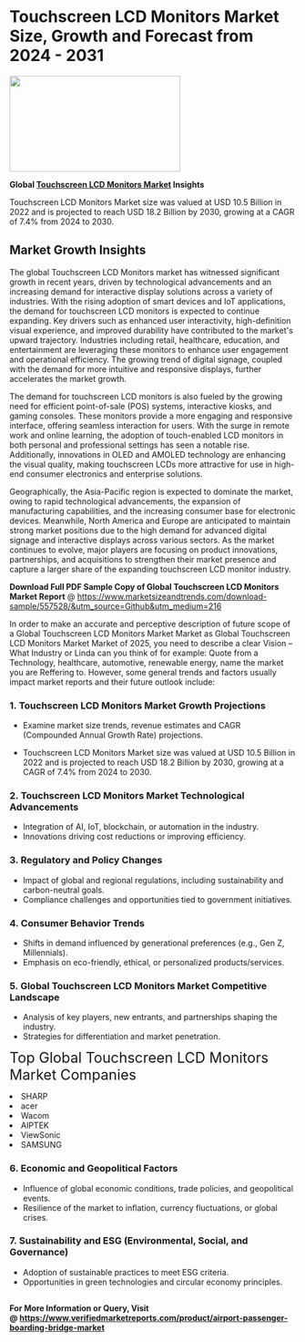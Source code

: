 <H1>Touchscreen LCD Monitors Market Size, Growth and Forecast from 2024 - 2031</H1><img class="aligncenter size-medium wp-image-584254" src="https://thirdeyenews.in/wp-content/uploads/2024/09/Global-Market-Research-300x168.jpeg" alt="" width="300" height="168" /><p><strong>Global&nbsp;<a href="https://www.marketsizeandtrends.com/download-sample/557528/&amp;utm_source=Github&utm_medium=216">Touchscreen LCD Monitors Market</a> Insights</strong></p><p>Touchscreen LCD Monitors Market size was valued at USD 10.5 Billion in 2022 and is projected to reach USD 18.2 Billion by 2030, growing at a CAGR of 7.4% from 2024 to 2030.</p><p><h2>Market Growth Insights</h2> The global Touchscreen LCD Monitors market has witnessed significant growth in recent years, driven by technological advancements and an increasing demand for interactive display solutions across a variety of industries. With the rising adoption of smart devices and IoT applications, the demand for touchscreen LCD monitors is expected to continue expanding. Key drivers such as enhanced user interactivity, high-definition visual experience, and improved durability have contributed to the market's upward trajectory. Industries including retail, healthcare, education, and entertainment are leveraging these monitors to enhance user engagement and operational efficiency. The growing trend of digital signage, coupled with the demand for more intuitive and responsive displays, further accelerates the market growth. <p>The demand for touchscreen LCD monitors is also fueled by the growing need for efficient point-of-sale (POS) systems, interactive kiosks, and gaming consoles. These monitors provide a more engaging and responsive interface, offering seamless interaction for users. With the surge in remote work and online learning, the adoption of touch-enabled LCD monitors in both personal and professional settings has seen a notable rise. Additionally, innovations in OLED and AMOLED technology are enhancing the visual quality, making touchscreen LCDs more attractive for use in high-end consumer electronics and enterprise solutions.</p> <p>Geographically, the Asia-Pacific region is expected to dominate the market, owing to rapid technological advancements, the expansion of manufacturing capabilities, and the increasing consumer base for electronic devices. Meanwhile, North America and Europe are anticipated to maintain strong market positions due to the high demand for advanced digital signage and interactive displays across various sectors. As the market continues to evolve, major players are focusing on product innovations, partnerships, and acquisitions to strengthen their market presence and capture a larger share of the expanding touchscreen LCD monitor industry.</p> </p><p><span class=""><strong>Download Full PDF Sample Copy of Global Touchscreen LCD Monitors Market Report</strong> @ <a href="https://www.marketsizeandtrends.com/download-sample/557528/&amp;utm_source=Github&utm_medium=216" target="_blank">https://www.marketsizeandtrends.com/download-sample/557528/&amp;utm_source=Github&utm_medium=216</a></span></p><p>In order to make an accurate and perceptive description of future scope of a Global&nbsp;Touchscreen LCD Monitors Market Market as Global&nbsp;Touchscreen LCD Monitors Market Market of 2025, you need to describe a clear Vision &ndash; What Industry or Linda can you think of for example: Quote from a Technology, healthcare, automotive, renewable energy, name the market you are Reffering to. However, some general trends and factors usually impact market reports and their future outlook include:</p><h3>1.&nbsp;<strong>Touchscreen LCD Monitors Market Growth Projections</strong></h3><ul><li>Examine market size trends, revenue estimates and CAGR (Compounded Annual Growth Rate) projections.</li><li><p>Touchscreen LCD Monitors Market size was valued at USD 10.5 Billion in 2022 and is projected to reach USD 18.2 Billion by 2030, growing at a CAGR of 7.4% from 2024 to 2030.</p></li></ul><h3>2.&nbsp;<strong>Touchscreen LCD Monitors Market Technological Advancements</strong></h3><ul><li>Integration of AI, IoT, blockchain, or automation in the industry.</li><li>Innovations driving cost reductions or improving efficiency.</li></ul><h3>3.&nbsp;<strong>Regulatory and Policy Changes</strong></h3><ul><li>Impact of global and regional regulations, including sustainability and carbon-neutral goals.</li><li>Compliance challenges and opportunities tied to government initiatives.</li></ul><h3>4.&nbsp;<strong>Consumer Behavior Trends</strong></h3><ul><li>Shifts in demand influenced by generational preferences (e.g., Gen Z, Millennials).</li><li>Emphasis on eco-friendly, ethical, or personalized products/services.</li></ul><h3>5.&nbsp;<strong>Global Touchscreen LCD Monitors Market Competitive Landscape</strong></h3><ul><li>Analysis of key players, new entrants, and partnerships shaping the industry.</li><li>Strategies for differentiation and market penetration.</li></ul><p data-pm-slice="1 1 []"><span style="color: inherit; font-family: inherit; font-size: 25px;">Top Global Touchscreen LCD Monitors Market Companies</span></p><div class="" data-test-id=""><p><li>SHARP</li><li> acer</li><li> Wacom</li><li> AIPTEK</li><li> ViewSonic</li><li> SAMSUNG</li></p></div><h3>6.&nbsp;<strong>Economic and Geopolitical Factors</strong></h3><ul><li>Influence of global economic conditions, trade policies, and geopolitical events.</li><li>Resilience of the market to inflation, currency fluctuations, or global crises.</li></ul><h3>7.&nbsp;<strong>Sustainability and ESG (Environmental, Social, and Governance)</strong></h3><ul><li>Adoption of sustainable practices to meet ESG criteria.</li><li>Opportunities in green technologies and circular economy principles.</li></ul><h2><strong style="font-size: 14px;">For More Information or Query, Visit @&nbsp;</strong><a style="background-color: #ffffff; font-size: 14px;" href="https://www.marketsizeandtrends.com/report/touchscreen-lcd-monitors-market/" target="_blank">https://www.verifiedmarketreports.com/product/airport-passenger-boarding-bridge-market</a></h2>
